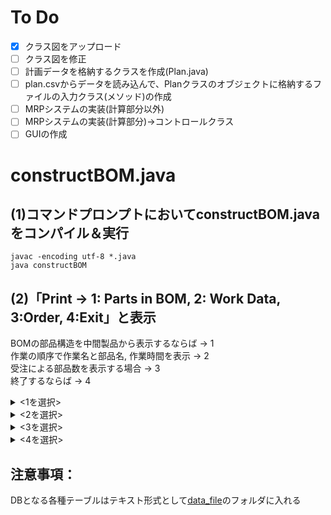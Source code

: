 # To Do
- [x] クラス図をアップロード
- [ ] クラス図を修正
- [ ] 計画データを格納するクラスを作成(Plan.java)
- [ ] plan.csvからデータを読み込んで、Planクラスのオブジェクトに格納するファイルの入力クラス(メソッド)の作成
- [ ] MRPシステムの実装(計算部分以外)
- [ ] MRPシステムの実装(計算部分)→コントロールクラス
- [ ] GUIの作成
# constructBOM.java
## (1)コマンドプロンプトにおいてconstructBOM.javaをコンパイル＆実行

```
javac -encoding utf-8 *.java
java constructBOM
```

## (2)「Print -> 1: Parts in BOM, 2: Work Data, 3:Order, 4:Exit」と表示
BOMの部品構造を中間製品から表示するならば → 1  
作業の順序で作業名と部品名, 作業時間を表示 → 2  
受注による部品数を表示する場合 → 3  
終了するならば → 4  
<details><summary><1を選択></summary>
・コマンドプロンプトにおいて"Part Name?"と出たら製品(部品)名を入力し，enterキーを入力する
<br>
→ 部品構造が表示される
<br>
・再度，入力を促してくる
<br>
・終了の際は， cntrl+C キーで終了</details>
<details><summary><2を選択></summary>
・作業順序に従って，作業名，部品名，作業時間が表示される</details>
<details><summary><3を選択></summary>
・受注による必要な部品と部品点数が表示される</details>
<details><summary><4を選択></summary>
・終了</details>

## 注意事項：  
DBとなる各種テーブルはテキスト形式として[data_file](https://github.com/ponte1010/MRP/tree/master/src/data_file)のフォルダに入れる
